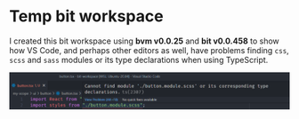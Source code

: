 # Temp bit workspace

I created this bit workspace using **bvm v0.0.25** and **bit v0.0.458** to show how VS Code, and perhaps other editors as well, have problems finding `css`, `scss` and `sass` modules or its type declarations when using TypeScript.

![VS Code error](/assets/scss-module-unresolved.png)
